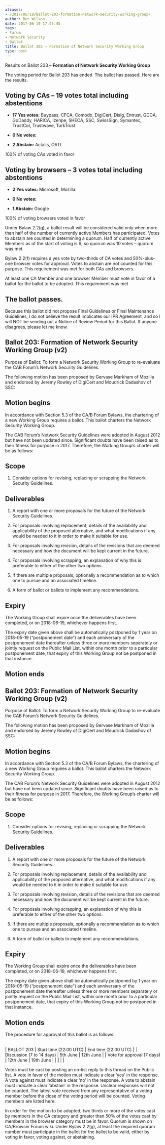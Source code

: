 ```yaml
---
aliases:
- /2017/06/19/ballot-203-formation-network-security-working-group/
author: Ben Wilson
date: 2017-06-19 17:45:45
tags:
- Forum
- Network Security
- Ballot
title: Ballot 203 – Formation of Network Security Working Group
type: post
---
```


Results on Ballot 203 – **Formation of Network Security Working Group**

The voting period for Ballot 203 has ended. The ballot has passed. Here are the results.

## Voting by CAs – 19 votes total including abstentions

- **17 Yes votes:** Buypass, CFCA, Comodo, DigiCert, Disig, Entrust, GDCA, GoDaddy, HARICA, Izenpe, SHECA, SSC, SwissSign, Symantec, TrustCor, Trustwave, TurkTrust

- **0 No votes:**

- **2 Abstain:** Actalis, OATI

100% of voting CAs voted in favor

## Voting by browsers – 3 votes total including abstentions

- **2 Yes votes:** Microsoft, Mozilla

- **0 No votes:**

- **1 Abstain:** Google

100% of voting browsers voted in favor

Under Bylaw 2.2(g), a ballot result will be considered valid only when more than half of the number of currently active Members has participated. Votes to abstain are counted in determining a quorum. Half of currently active Members as of the start of voting is 9, so quorum was 10 votes – quorum was met.

Bylaw 2.2(f) requires a yes vote by two-thirds of CA votes and 50%-plus-one browser votes for approval. Votes to abstain are not counted for this purpose. This requirement was met for both CAs and browsers.

At least one CA Member and one browser Member must vote in favor of a ballot for the ballot to be adopted. This requirement was met

## The ballot passes.

Because this ballot did not propose Final Guidelines or Final Maintenance Guidelines, I do not believe the result implicates our IPR Agreement, and so I will NOT be sending out a Notice of Review Period for this Ballot. If anyone disagrees, please let me know.

## Ballot 203: Formation of Network Security Working Group (v2)

Purpose of Ballot: To form a Network Security Working Group to re-evaluate the CAB Forum’s Network Security Guidelines.

The following motion has been proposed by Gervase Markham of Mozilla and endorsed by Jeremy Rowley of DigiCert and Moudrick Dadashov of SSC:

## Motion begins

In accordance with Section 5.3 of the CA/B Forum Bylaws, the chartering of a new Working Group requires a ballot. This ballot charters the Network Security Working Group.

The CAB Forum’s Network Security Guidelines were adopted in August 2012 but have not been updated since. Significant doubts have been raised as to their fitness for purpose in 2017. Therefore, the Working Group’s charter will be as follows:

## Scope

1. Consider options for revising, replacing or scrapping the Network Security Guidelines.

## Deliverables

1. A report with one or more proposals for the future of the Network Security Guidelines.

1. For proposals involving replacement, details of the availability and applicability of the proposed alternative, and what modifications if any would be needed to it in order to make it suitable for use.

1. For proposals involving revision, details of the revisions that are deemed necessary and how the document will be kept current in the future.

1. For proposals involving scrapping, an explanation of why this is preferable to either of the other two options.

1. If there are multiple proposals, optionally a recommendation as to which one to pursue and an associated timeline.

1. A form of ballot or ballots to implement any recommendations.

## Expiry

The Working Group shall expire once the deliverables have been completed, or on 2018-06-19, whichever happens first.

The expiry date given above shall be automatically postponed by 1 year on 2018-05-19 (“postponement date”) and each anniversary of the postponement date thereafter unless three or more members separately or jointly request on the Public Mail List, within one month prior to a particular postponement date, that expiry of this Working Group not be postponed in that instance.

## Motion ends

## Ballot 203: Formation of Network Security Working Group (v2)

Purpose of Ballot: To form a Network Security Working Group to re-evaluate the CAB Forum’s Network Security Guidelines.

The following motion has been proposed by Gervase Markham of Mozilla and endorsed by Jeremy Rowley of DigiCert and Moudrick Dadashov of SSC:

## Motion begins

In accordance with Section 5.3 of the CA/B Forum Bylaws, the chartering of a new Working Group requires a ballot. This ballot charters the Network Security Working Group.

The CAB Forum’s Network Security Guidelines were adopted in August 2012 but have not been updated since. Significant doubts have been raised as to their fitness for purpose in 2017. Therefore, the Working Group’s charter will be as follows:

## Scope

1. Consider options for revising, replacing or scrapping the Network Security Guidelines.

## Deliverables

1. A report with one or more proposals for the future of the Network Security Guidelines.

1. For proposals involving replacement, details of the availability and applicability of the proposed alternative, and what modifications if any would be needed to it in order to make it suitable for use.

1. For proposals involving revision, details of the revisions that are deemed necessary and how the document will be kept current in the future.

1. For proposals involving scrapping, an explanation of why this is preferable to either of the other two options.

1. If there are multiple proposals, optionally a recommendation as to which one to pursue and an associated timeline.

1. A form of ballot or ballots to implement any recommendations.

## Expiry

The Working Group shall expire once the deliverables have been completed, or on 2018-06-19, whichever happens first.

The expiry date given above shall be automatically postponed by 1 year on 2018-05-19 (“postponement date”) and each anniversary of the postponement date thereafter unless three or more members separately or jointly request on the Public Mail List, within one month prior to a particular postponement date, that expiry of this Working Group not be postponed in that instance.

## Motion ends

The procedure for approval of this ballot is as follows:

| | | |
| --- | --- | --- |
|
BALLOT 203
|
Start time (22:00 UTC)
|
End time (22:00 UTC)
|
|
Discussion (7 to 14 days)
|
5th June
|
12th June
|
|
Vote for approval (7 days)
|
12th June
|
19th June
|
| | | |

Votes must be cast by posting an on-list reply to this thread on the Public list. A vote in favor of the motion must indicate a clear ‘yes’ in the response. A vote against must indicate a clear ‘no’ in the response. A vote to abstain must indicate a clear ‘abstain’ in the response. Unclear responses will not be counted. The latest vote received from any representative of a voting member before the close of the voting period will be counted. Voting members are listed here:

In order for the motion to be adopted, two thirds or more of the votes cast by members in the CA category and greater than 50% of the votes cast by members in the browser category must be in favor. Quorum is shown on CA/Browser Forum wiki. Under Bylaw 2.2(g), at least the required quorum number must participate in the ballot for the ballot to be valid, either by voting in favor, voting against, or abstaining.